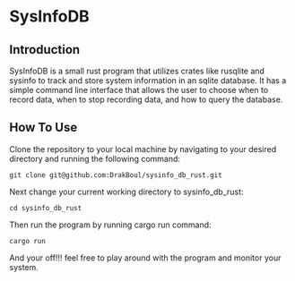 # SysInfoDB
## Introduction
SysInfoDB is a small rust program that utilizes crates like rusqlite and sysinfo to track and store system information in an sqlite database. It has a simple command line interface that allows the user to choose when to record data, when to stop recording data, and how to query the database.
## How To Use
Clone the repository to your local machine by navigating to your desired directory and running the following command:
```
git clone git@github.com:DrakBoul/sysinfo_db_rust.git
```
Next change your current working directory to sysinfo_db_rust:
```
cd sysinfo_db_rust
```
Then run the program by running cargo run command:
```
cargo run 
```

And your off!!! feel free to play around with the program and monitor your system.